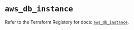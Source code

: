 # `aws_db_instance`

Refer to the Terraform Registory for docs: [`aws_db_instance`](https://registry.terraform.io/providers/hashicorp/aws/5.6.1/docs/resources/db_instance).
